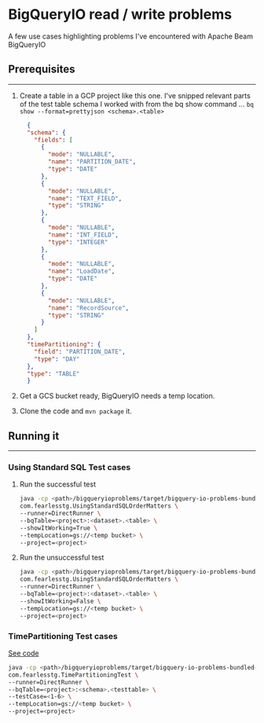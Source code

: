 # BigQueryIO read / write problems  
A few use cases highlighting problems I've encountered with Apache Beam BigQueryIO

  
  
## Prerequisites

---
1. Create a table in a GCP project like this one. I've snipped relevant parts of the test table schema I worked with from
the bq show command ... `bq show --format=prettyjson <schema>.<table>`

    ```json
      {
      "schema": {
        "fields": [
          {
            "mode": "NULLABLE",
            "name": "PARTITION_DATE",
            "type": "DATE"
          },
          {
            "mode": "NULLABLE",
            "name": "TEXT_FIELD",
            "type": "STRING"
          },
          {
            "mode": "NULLABLE",
            "name": "INT_FIELD",
            "type": "INTEGER"
          },
          {
            "mode": "NULLABLE",
            "name": "LoadDate",
            "type": "DATE"
          },
          {
            "mode": "NULLABLE",
            "name": "RecordSource",
            "type": "STRING"
          }
        ]
      },
      "timePartitioning": {
        "field": "PARTITION_DATE",
        "type": "DAY"
      },
      "type": "TABLE"  
      }
    ```

1. Get a GCS bucket ready, BigQueryIO needs a temp location.
1. Clone the code and `mvn package` it.

## Running it

---
### Using Standard SQL Test cases

1. Run the successful test

    ```bash
    java -cp <path>/bigqueryioproblems/target/bigquery-io-problems-bundled-1.0-SNAPSHOT.jar \
    com.fearlesstg.UsingStandardSQLOrderMatters \
    --runner=DirectRunner \
    --bqTable=<project>:<dataset>.<table> \
    --showItWorking=True \
    --tempLocation=gs://<temp bucket> \
    --project=<project>
    ```

1. Run the unsuccessful test

    ```bash
    java -cp <path>/bigqueryioproblems/target/bigquery-io-problems-bundled-1.0-SNAPSHOT.jar \
    com.fearlesstg.UsingStandardSQLOrderMatters \
    --runner=DirectRunner \
    --bqTable=<project>:<dataset>.<table> \
    --showItWorking=False \
    --tempLocation=gs://<temp bucket> \
    --project=<project>
    ```


### TimePartitioning Test cases

[See code](https://github.com/pbrumblay/bigqueryioproblems/blob/master/src/main/java/com/fearlesstg/TimePartitioningTest.java#L40)

```bash
java -cp <path>/bigqueryioproblems/target/bigquery-io-problems-bundled-1.0-SNAPSHOT.jar \
com.fearlesstg.TimePartitioningTest \
--runner=DirectRunner \
--bqTable=<project>:<schema>.<testtable> \
--testCase=<1-6> \
--tempLocation=gs://<temp bucket> \
--project=<project>
```